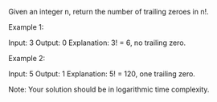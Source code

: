 Given an integer n, return the number of trailing zeroes in n!.

Example 1:


Input: 3
Output: 0
Explanation:&nbsp;3! = 6, no trailing zero.

Example 2:


Input: 5
Output: 1
Explanation:&nbsp;5! = 120, one trailing zero.

Note: Your solution should be in logarithmic time complexity.
